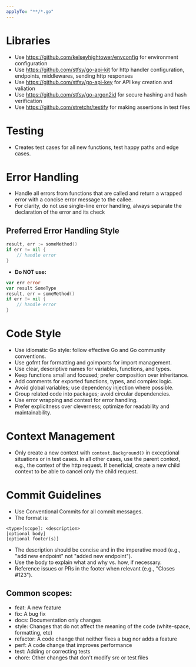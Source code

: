 ```yaml
---
applyTo: "**/*.go"
---
```


# Libraries
- Use https://github.com/kelseyhightower/envconfig for environment configuration
- Use https://github.com/stfsy/go-api-kit for http handler configuration, endpoints, middlewares, sending http responses
- Use https://github.com/stfsy/go-api-key for API key creation and valiation
- Use https://github.com/stfsy/go-argon2id for secure hashing and hash verification
- Use https://github.com/stretchr/testify for making assertions in test files

# Testing
- Creates test cases for all new functions, test happy paths and edge cases.

# Error Handling
- Handle all errors from functions that are called and return a wrapped error with a concise error message to the callee.
- For clarity, do not use single-line error handling, always separate the declaration of the error and its check

## Preferred Error Handling Style
```go
result, err := someMethod()
if err != nil {
    // handle error
}
```
- **Do NOT use:**
```go
var err error
var result SomeType
result, err = someMethod()
if err != nil {
    // handle error
}
```

# Code Style
- Use idiomatic Go style: follow effective Go and Go community conventions.
- Use gofmt for formatting and goimports for import management.
- Use clear, descriptive names for variables, functions, and types.
- Keep functions small and focused; prefer composition over inheritance.
- Add comments for exported functions, types, and complex logic.
- Avoid global variables; use dependency injection where possible.
- Group related code into packages; avoid circular dependencies.
- Use error wrapping and context for error handling.
- Prefer explicitness over cleverness; optimize for readability and maintainability.

# Context Management
- Only create a new context with `context.Background()` in exceptional situations or in test cases. In all other cases, use the parent context, e.g., the context of the http request. If beneficial, create a new child context to be able to cancel only the child request.

# Commit Guidelines
- Use Conventional Commits for all commit messages. 
- The format is:
```
<type>[scope]: <description>
[optional body]
[optional footer(s)]
```

- The description should be concise and in the imperative mood (e.g., "add new endpoint" not "added new endpoint").
- Use the body to explain what and why vs. how, if necessary.
- Reference issues or PRs in the footer when relevant (e.g., "Closes #123").

## Common scopes:
- feat:     A new feature
- fix:      A bug fix
- docs:     Documentation only changes
- style:    Changes that do not affect the meaning of the code (white-space, formatting, etc)
- refactor: A code change that neither fixes a bug nor adds a feature
- perf:     A code change that improves performance
- test:     Adding or correcting tests
- chore:    Other changes that don't modify src or test files

